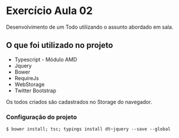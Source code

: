 # Exercício Aula 02

Desenvolvimento de um Todo utilizando o assunto abordado em sala. 

## O que foi utilizado no projeto

* Typescript - Módulo AMD
* Jquery
* Bower
* RequireJs
* WebStorage
* Twitter Bootstrap

Os todos criados são cadastrados no Storage do navegador.

### Configuração do projeto 

```shell
$ bower install; tsc; typings install dt~jquery --save --global
```
